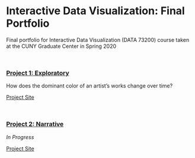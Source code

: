 # Interactive Data Visualization: Final Portfolio
Final portfolio for Interactive Data Visualization (DATA 73200) course taken at the CUNY Graduate Center in Spring 2020

<br />

### [Project 1: Exploratory](https://github.com/koffeeya/Interactive-Data-Viz-Portfolio/tree/master/Project%2001%20Exploratory)
How does the dominant color of an artist’s works change over time?

[Project Site](https://koffeeya.github.io/Interactive-Data-Viz-Portfolio/Project%2001%20Exploratory/index.html)

<br />

### [Project 2: Narrative](https://github.com/koffeeya/Interactive-Data-Viz-Portfolio/tree/master/Project%2002%20Narrative)
*In Progress*

[Project Site](https://koffeeya.github.io/Interactive-Data-Viz-Portfolio/Project%2002%20Narrative/index.html)
